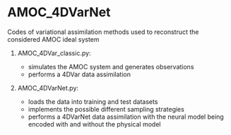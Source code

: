 # AMOC_4DVarNet
Codes of variational assimilation methods used to reconstruct the considered AMOC ideal system

1. AMOC_4DVar_classic.py:
   - simulates the AMOC system and generates observations
   - performs a 4DVar data assimilation
     
2. AMOC_4DVarNet.py:
   - loads the data into training and test datasets
   - implements the possible different sampling strategies
   - performs a 4DVarNet data assimilation with the neural model being encoded with and without the physical model
   
   
   
